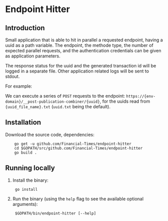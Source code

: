 # Endpoint Hitter

## Introduction

Small application that is able to hit in parallel a requested endpoint, having a uuid as a path variable.
The endpoint, the methode type, the number of expected parallel requests, and the authentication credentials can be given as application parameters.

The response status for the uuid and the generated transaction id will be logged in a separate file.
Other application related logs will be sent to stdout.

For example:

We can execute a series of `POST` requests to the endpoint: `https://{env-domain}/__post-publication-combiner/{uuid}`, for the uuids read from `{uuid_file_name}.txt` (`uuid.txt` being the default).

## Installation

Download the source code, dependencies:

        go get -u github.com/Financial-Times/endpoint-hitter
        cd $GOPATH/src/github.com/Financial-Times/endpoint-hitter
        go build .

## Running locally

1. Install the binary:

        go install

2. Run the binary (using the `help` flag to see the available optional arguments):

        $GOPATH/bin/endpoint-hitter [--help]
